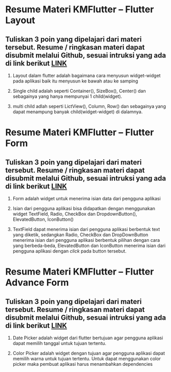 # Resume Materi KMFlutter – Flutter Layout
## Tuliskan 3 poin yang dipelajari dari materi tersebut. Resume / ringkasan materi dapat disubmit melalui Github, sesuai intruksi yang ada di link berikut [LINK](https://cobalt-bike-c9e.notion.site/Cara-Pengumpulan-2b2224b8ba0b4dd78774084a65c0154d)
1. Layout dalam flutter adalah bagaimana cara menyusun widget-widget pada aplikasi baik itu menyusun ke bawah atau ke samping

2. Single child adalah seperti Container(), SizeBox(), Center() dan sebagainya yang hanya mempunyai 1 child(widget).
   
3. multi child adlah seperti LictView(), Column, Row() dan sebagainya yang dapat menampung banyak child(widget-widget) di dalamnya.

# Resume Materi KMFlutter – Flutter Form
## Tuliskan 3 poin yang dipelajari dari materi tersebut. Resume / ringkasan materi dapat disubmit melalui Github, sesuai intruksi yang ada di link berikut [LINK](https://cobalt-bike-c9e.notion.site/Cara-Pengumpulan-2b2224b8ba0b4dd78774084a65c0154d)
1. Form adalah widget untuk menerima isian data dari pengguna aplikasi

2. Isian dari pengguna aplikasi bisa didapatkan dengan menggunakan widget TextField, Radio, CheckBox dan DropdownButton(), ElevatedButton, IconButton()

3. TextField dapat menerima isian dari pengguna aplikasi berbentuk text yang diketik, sedangkan Radio, CheckBox dan DropDownButton menerima isian dari pengguna aplikasi berbentuk pilihan dengan cara yang berbeda-beda, ElevatedButton dan IconButton menerima isian dari pengguna aplikasi dengan *click* pada button tersebut.

# Resume Materi KMFlutter – Flutter Advance Form
## Tuliskan 3 poin yang dipelajari dari materi tersebut. Resume / ringkasan materi dapat disubmit melalui Github, sesuai intruksi yang ada di link berikut [LINK](https://cobalt-bike-c9e.notion.site/Cara-Pengumpulan-2b2224b8ba0b4dd78774084a65c0154d)
1. Date Picker adalah widget dari flutter bertujuan agar pengguna aplikasi dapat memilih tanggal untuk tujuan tertentu.

2.  Color Picker adalah widget dengan tujuan agar pengguna aplikasi dapat memilih warna untuk tujuan tertentu. Untuk dapat menggunakan color picker maka pembuat aplikasi harus menambahkan dependencies 
